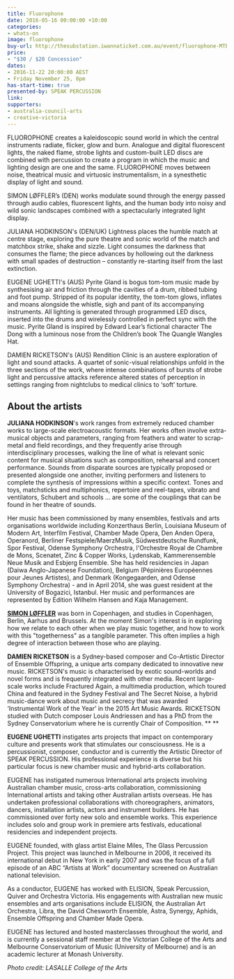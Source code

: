 ```yaml
---
title: Fluorophone
date: 2016-05-16 00:00:00 +10:00
categories:
- whats-on
image: fluorophone
buy-url: http://thesubstation.iwannaticket.com.au/event/fluorophone-MTEwNjM
price:
- "$30 / $20 Concession"
dates:
- 2016-11-22 20:00:00 AEST
- Friday November 25, 8pm
has-start-time: true
presented-by: SPEAK PERCUSSION
link: 
supporters:
- australia-council-arts
- creative-victoria
---
```


<!-- https://thesubstation.org.au/show/fluorophone/ -->

<!-- dates:
- 2016-11-22 20:00:00 AEST
- Wed November 23, 8pm
- Thurs November 24, 8pm
- Friday November 25, 8pm
dates-is-list: true -->

FLUOROPHONE creates a kaleidoscopic sound world in which the central instruments radiate, flicker, glow and burn. Analogue and digital fluorescent lights, the naked flame, strobe lights and custom-built LED discs are combined with percussion to create a program in which the music and lighting design are one and the same. FLUOROPHONE moves between noise, theatrical music and virtuosic instrumentalism, in a synesthetic display of light and sound.

SIMON LØFFLER’s (DEN) works modulate sound through the energy passed through audio cables, fluorescent lights, and the human body into noisy and wild sonic landscapes combined with a spectacularly integrated light display.

JULIANA HODKINSON's (DEN/UK) Lightness places the humble match at centre stage, exploring the pure theatre and sonic world of the match and matchbox strike, shake and sizzle. Light consumes the darkness that consumes the flame; the piece advances by hollowing out the darkness with small spades of destruction – constantly re-starting itself from the last extinction.

EUGENE UGHETTI's (AUS) Pyrite Gland is bogus tom-tom music made by synthesising air and friction through the cavities of a drum, ribbed tubing and foot pump. Stripped of its popular identity, the tom-tom glows, inflates and moans alongside the whistle, sigh and pant of its accompanying instruments. All lighting is generated through programmed LED discs, inserted into the drums and wirelessly controlled in perfect sync with the music. Pyrite Gland is inspired by Edward Lear’s fictional character The Dong with a luminous nose from the Children’s book The Quangle Wangles Hat.

DAMIEN RICKETSON's (AUS) Rendition Clinic is an austere exploration of light and sound attacks. A quartet of sonic-visual relationships unfold in the three sections of the work, where intense combinations of bursts of strobe light and percussive attacks reference altered states of perception in settings ranging from nightclubs to medical clinics to ‘soft’ torture.

## About the artists

**JULIANA HODKINSON**'s work ranges from extremely reduced chamber works to large-scale electroacoustic formats. Her works often involve extra-musical objects and parameters, ranging from feathers and water to scrap-metal and field recordings, and they frequently arise through interdisciplinary processes, walking the line of what is relevant sonic content for musical situations such as composition, rehearsal and concert performance. Sounds from disparate sources are typically proposed or presented alongside one another, inviting performers and listeners to complete the synthesis of impressions within a specific context. Tones and toys, matchsticks and multiphonics, repertoire and reel-tapes, vibrato and ventilators, Schubert and schools … are some of the couplings that can be found in her theatre of sounds.

Her music has been commissioned by many ensembles, festivals and arts organisations worldwide including Konzerthaus Berlin, Louisiana Museum of Modern Art, Interfilm Festival, Chamber Made Opera, Den Anden Opera, Operanord, Berliner Festspiele/MaerzMusik, Südwestdeutsche Rundfunk, Spor Festival, Odense Symphony Orchestra, l'Orchestre Royal de Chambre de Mons, Scenatet, Zinc & Copper Works, Lydenskab, Kammerensemble Neue Musik and Esbjerg Ensemble. She has held residencies in Japan (Daiwa Anglo-Japanese Foundation), Belgium (Pépinières Européennes pour Jeunes Artistes), and Denmark (Kongegaarden, and Odense Symphony Orchestra) - and in April 2014, she was guest resident at the University of Bogazici, Istanbul. Her music and performances are represented by Edition Wilhelm Hansen and Kaja Management.

[**SIMON LØFFLER**](http://www.simonloeffler.dk) was born in Copenhagen, and studies in Copenhagen, Berlin, Aarhus and Brussels. At the moment Simon's interest is in exploring how we relate to each other when we play music together, and how to work with this "togetherness" as a tangible parameter. This often implies a high degree of interaction between those who are playing.

**DAMIEN RICKETSON** is a Sydney-based composer and Co-Artistic Director of Ensemble Offspring, a unique arts company dedicated to innovative new music. RICKETSON's music is characterised by exotic sound-worlds and novel forms and is frequently integrated with other media. Recent large-scale works include Fractured Again, a multimedia production, which toured China and featured in the Sydney Festival and The Secret Noise, a hybrid music-dance work about music and secrecy that was awarded ‘Instrumental Work of the Year’ in the 2015 Art Music Awards. RICKETSON studied with Dutch composer Louis Andriessen and has a PhD from the Sydney Conservatorium where he is currently Chair of Composition. ** **

**EUGENE UGHETTI** instigates arts projects that impact on contemporary culture and presents work that stimulates our consciousness. He is a percussionist, composer, conductor and is currently the Artistic Director of SPEAK PERCUSSION. His professional experience is diverse but his particular focus is new chamber music and hybrid-arts collaboration.

EUGENE has instigated numerous International arts projects involving Australian chamber music, cross-arts collaboration, commissioning International artists and taking other Australian artists overseas. He has undertaken professional collaborations with choreographers, animators, dancers, installation artists, actors and instrument builders. He has commissioned over forty new solo and ensemble works. This experience includes solo and group work in premiere arts festivals, educational residencies and independent projects.

EUGENE founded, with glass artist Elaine Miles, The Glass Percussion Project. This project was launched in Melbourne in 2006, it received its international debut in New York in early 2007 and was the focus of a full episode of an ABC “Artists at Work” documentary screened on Australian national television.

As a conductor, EUGENE has worked with ELISION, Speak Percussion, Quiver and Orchestra Victoria. His engagements with Australian new music ensembles and arts organisations include ELISION, the Australian Art Orchestra, Libra, the David Chesworth Ensemble, Astra, Synergy, Aphids, Ensemble Offspring and Chamber Made Opera.

EUGENE has lectured and hosted masterclasses throughout the world, and is currently a sessional staff member at the Victorian College of the Arts and Melbourne Conservatorium of Music (University of Melbourne) and is an academic lecturer at Monash University.

_Photo credit: LASALLE College of the Arts_

